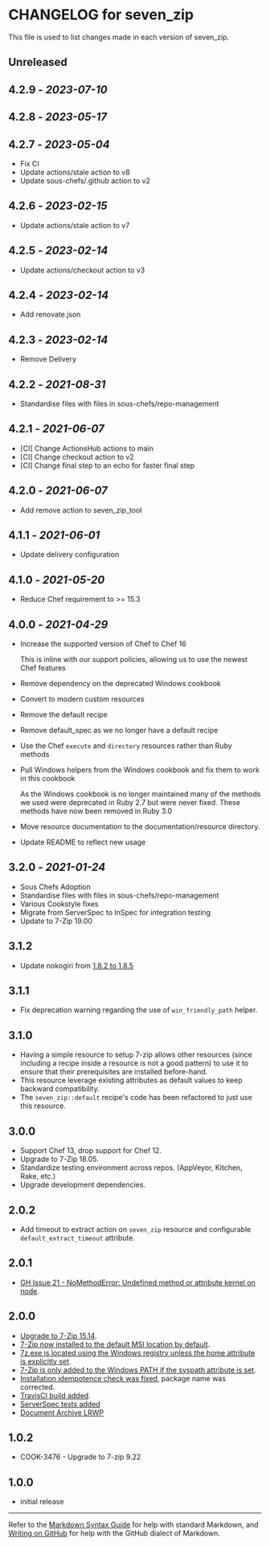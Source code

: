 # CHANGELOG for seven_zip

This file is used to list changes made in each version of seven_zip.

## Unreleased

## 4.2.9 - *2023-07-10*

## 4.2.8 - *2023-05-17*

## 4.2.7 - *2023-05-04*

- Fix CI
- Update actions/stale action to v8
- Update sous-chefs/.github action to v2

## 4.2.6 - *2023-02-15*

- Update actions/stale action to v7

## 4.2.5 - *2023-02-14*

- Update actions/checkout action to v3

## 4.2.4 - *2023-02-14*

- Add renovate.json

## 4.2.3 - *2023-02-14*

- Remove Delivery

## 4.2.2 - *2021-08-31*

- Standardise files with files in sous-chefs/repo-management

## 4.2.1 - *2021-06-07*

- [CI] Change ActionsHub actions to main
- [CI] Change checkout action to v2
- [CI] Change final step to an echo for faster final step

## 4.2.0 - *2021-06-07*

- Add remove action to seven_zip_tool

## 4.1.1 - *2021-06-01*

- Update delivery configuration

## 4.1.0 - *2021-05-20*

- Reduce Chef requirement to >= 15.3

## 4.0.0 - *2021-04-29*

- Increase the supported version of Chef to Chef 16

  This is inline with our support policies, allowing us to use the newest Chef features

- Remove dependency on the deprecated Windows cookbook
- Convert to modern custom resources
- Remove the default recipe
- Remove default_spec as we no longer have a default recipe
- Use the Chef `execute` and `directory` resources rather than Ruby methods
- Pull Windows helpers from the Windows cookbook and fix them to work in this cookbook

  As the Windows cookbook is no longer maintained many of the methods we used were deprecated
  in Ruby 2.7 but were never fixed. These methods have now been removed in Ruby 3.0

- Move resource documentation to the documentation/resource directory.
- Update README to reflect new usage

## 3.2.0 - *2021-01-24*

- Sous Chefs Adoption
- Standardise files with files in sous-chefs/repo-management
- Various Cookstyle fixes
- Migrate from ServerSpec to InSpec for integration testing
- Update to 7-Zip 19.00

## 3.1.2

- Update nokogiri from [1.8.2 to 1.8.5](https://snyk.io/vuln/SNYK-RUBY-NOKOGIRI-72433)

## 3.1.1

- Fix deprecation warning regarding the use of `win_friendly_path` helper.

## 3.1.0

- Having a simple resource to setup 7-zip allows other resources (since including a recipe inside a resource is not a good pattern) to use it to ensure that their prerequisites are installed before-hand.
- This resource leverage existing attributes as default values to keep backward compatibility.
- The `seven_zip::default` recipe's code has been refactored to just use this resource.

## 3.0.0

- Support Chef 13, drop support for Chef 12.
- Upgrade to 7-Zip 18.05.
- Standardize testing environment across repos.  (AppVeyor, Kitchen, Rake, etc.)
- Upgrade development dependencies.

## 2.0.2

- Add timeout to extract action on `seven_zip` resource and configurable `default_extract_timeout` attribute.

## 2.0.1

- [GH Issue 21 - NoMethodError: Undefined method or attribute kernel on node](https://github.com/sous-chefs/seven_zip/issues/21).

## 2.0.0

- [Upgrade to 7-Zip 15.14](https://github.com/sous-chefs/seven_zip/pull/9).
- [7-Zip now installed to the default MSI location by default](https://github.com/sous-chefs/seven_zip/pull/11).
- [7z.exe is located using the Windows registry unless the home attribute is explicitly set](https://github.com/sous-chefs/seven_zip/pull/10).
- [7-Zip is only added to the Windows PATH if the syspath attribute is set](https://github.com/sous-chefs/seven_zip/pull/11).
- [Installation idempotence check was fixed](https://github.com/sous-chefs/seven_zip/pull/14), package name was corrected.
- [TravisCI build added](https://github.com/sous-chefs/seven_zip/pull/12).
- [ServerSpec tests added](https://github.com/sous-chefs/seven_zip/pull/9)
- [Document Archive LRWP](https://github.com/sous-chefs/seven_zip/pull/6)

## 1.0.2

- COOK-3476 - Upgrade to 7-zip 9.22

## 1.0.0

- initial release

---

Refer to the [Markdown Syntax Guide](https://daringfireball.net/projects/markdown/syntax) for help with standard Markdown, and [Writing on GitHub](https://help.github.com/categories/writing-on-github/) for help with the GitHub dialect of Markdown.

